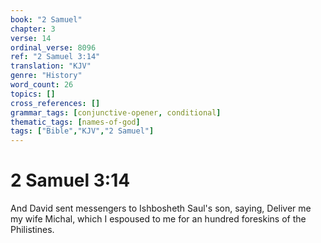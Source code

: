 ```yaml
---
book: "2 Samuel"
chapter: 3
verse: 14
ordinal_verse: 8096
ref: "2 Samuel 3:14"
translation: "KJV"
genre: "History"
word_count: 26
topics: []
cross_references: []
grammar_tags: [conjunctive-opener, conditional]
thematic_tags: [names-of-god]
tags: ["Bible","KJV","2 Samuel"]
---
```


# 2 Samuel 3:14

And David sent messengers to Ishbosheth Saul's son, saying, Deliver me my wife Michal, which I espoused to me for an hundred foreskins of the Philistines.
